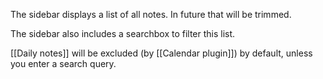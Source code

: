 The sidebar displays a list of all notes. In future that will be trimmed.

The sidebar also includes a searchbox to filter this list.

[[Daily notes]] will be excluded (by [[Calendar plugin]]) by default, unless you enter a search query.